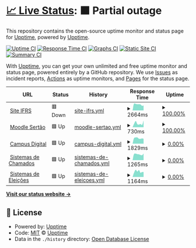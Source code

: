 # [📈 Live Status](https://upptime.github.io/upptime): <!--live status--> **🟧 Partial outage**

This repository contains the open-source uptime monitor and status page for [Upptime](https://upptime.js.org), powered by [Upptime](https://github.com/upptime/upptime).

[![Uptime CI](https://github.com/koj-co/upptime/workflows/Uptime%20CI/badge.svg)](https://github.com/koj-co/upptime/actions?query=workflow%3A%22Uptime+CI%22)
[![Response Time CI](https://github.com/koj-co/upptime/workflows/Response%20Time%20CI/badge.svg)](https://github.com/koj-co/upptime/actions?query=workflow%3A%22Response+Time+CI%22)
[![Graphs CI](https://github.com/koj-co/upptime/workflows/Graphs%20CI/badge.svg)](https://github.com/koj-co/upptime/actions?query=workflow%3A%22Graphs+CI%22)
[![Static Site CI](https://github.com/koj-co/upptime/workflows/Static%20Site%20CI/badge.svg)](https://github.com/koj-co/upptime/actions?query=workflow%3A%22Static+Site+CI%22)
[![Summary CI](https://github.com/koj-co/upptime/workflows/Summary%20CI/badge.svg)](https://github.com/koj-co/upptime/actions?query=workflow%3A%22Summary+CI%22)

With [Upptime](https://upptime.js.org), you can get your own unlimited and free uptime monitor and status page, powered entirely by a GitHub repository. We use [Issues](https://github.com/upptime/upptime/issues) as incident reports, [Actions](https://github.com/upptime/upptime/actions) as uptime monitors, and [Pages](https://upptime.github.io/upptime) for the status page.

<!--start: status pages-->
<!-- This summary is generated by Upptime (https://github.com/upptime/upptime) -->
<!-- Do not edit this manually, your changes will be overwritten -->
<!-- prettier-ignore -->
| URL | Status | History | Response Time | Uptime |
| --- | ------ | ------- | ------------- | ------ |
| <img alt="" src="https://favicons.githubusercontent.com/ifrs.edu.br" height="13"> [Site IFRS](https://ifrs.edu.br/sertao) | 🟥 Down | [site-ifrs.yml](https://github.com/ifrs-sertao/status/commits/HEAD/history/site-ifrs.yml) | <details><summary><img alt="Response time graph" src="./graphs/site-ifrs/response-time-week.png" height="20"> 2664ms</summary><br><a href="https://ifrs-sertao.github.io/status/history/site-ifrs"><img alt="Response time 1904" src="https://img.shields.io/endpoint?url=https%3A%2F%2Fraw.githubusercontent.com%2Fifrs-sertao%2Fstatus%2FHEAD%2Fapi%2Fsite-ifrs%2Fresponse-time.json"></a><br><a href="https://ifrs-sertao.github.io/status/history/site-ifrs"><img alt="24-hour response time 3915" src="https://img.shields.io/endpoint?url=https%3A%2F%2Fraw.githubusercontent.com%2Fifrs-sertao%2Fstatus%2FHEAD%2Fapi%2Fsite-ifrs%2Fresponse-time-day.json"></a><br><a href="https://ifrs-sertao.github.io/status/history/site-ifrs"><img alt="7-day response time 2664" src="https://img.shields.io/endpoint?url=https%3A%2F%2Fraw.githubusercontent.com%2Fifrs-sertao%2Fstatus%2FHEAD%2Fapi%2Fsite-ifrs%2Fresponse-time-week.json"></a><br><a href="https://ifrs-sertao.github.io/status/history/site-ifrs"><img alt="30-day response time 2105" src="https://img.shields.io/endpoint?url=https%3A%2F%2Fraw.githubusercontent.com%2Fifrs-sertao%2Fstatus%2FHEAD%2Fapi%2Fsite-ifrs%2Fresponse-time-month.json"></a><br><a href="https://ifrs-sertao.github.io/status/history/site-ifrs"><img alt="1-year response time 1904" src="https://img.shields.io/endpoint?url=https%3A%2F%2Fraw.githubusercontent.com%2Fifrs-sertao%2Fstatus%2FHEAD%2Fapi%2Fsite-ifrs%2Fresponse-time-year.json"></a></details> | <details><summary><a href="https://ifrs-sertao.github.io/status/history/site-ifrs">100.00%</a></summary><a href="https://ifrs-sertao.github.io/status/history/site-ifrs"><img alt="All-time uptime 99.92%" src="https://img.shields.io/endpoint?url=https%3A%2F%2Fraw.githubusercontent.com%2Fifrs-sertao%2Fstatus%2FHEAD%2Fapi%2Fsite-ifrs%2Fuptime.json"></a><br><a href="https://ifrs-sertao.github.io/status/history/site-ifrs"><img alt="24-hour uptime 100.00%" src="https://img.shields.io/endpoint?url=https%3A%2F%2Fraw.githubusercontent.com%2Fifrs-sertao%2Fstatus%2FHEAD%2Fapi%2Fsite-ifrs%2Fuptime-day.json"></a><br><a href="https://ifrs-sertao.github.io/status/history/site-ifrs"><img alt="7-day uptime 100.00%" src="https://img.shields.io/endpoint?url=https%3A%2F%2Fraw.githubusercontent.com%2Fifrs-sertao%2Fstatus%2FHEAD%2Fapi%2Fsite-ifrs%2Fuptime-week.json"></a><br><a href="https://ifrs-sertao.github.io/status/history/site-ifrs"><img alt="30-day uptime 100.00%" src="https://img.shields.io/endpoint?url=https%3A%2F%2Fraw.githubusercontent.com%2Fifrs-sertao%2Fstatus%2FHEAD%2Fapi%2Fsite-ifrs%2Fuptime-month.json"></a><br><a href="https://ifrs-sertao.github.io/status/history/site-ifrs"><img alt="1-year uptime 99.92%" src="https://img.shields.io/endpoint?url=https%3A%2F%2Fraw.githubusercontent.com%2Fifrs-sertao%2Fstatus%2FHEAD%2Fapi%2Fsite-ifrs%2Fuptime-year.json"></a></details>
| <img alt="" src="https://favicons.githubusercontent.com/moodle.sertao.ifrs.edu.br" height="13"> [Moodle Sertão](https://moodle.sertao.ifrs.edu.br) | 🟩 Up | [moodle-sertao.yml](https://github.com/ifrs-sertao/status/commits/HEAD/history/moodle-sertao.yml) | <details><summary><img alt="Response time graph" src="./graphs/moodle-sertao/response-time-week.png" height="20"> 730ms</summary><br><a href="https://ifrs-sertao.github.io/status/history/moodle-sertao"><img alt="Response time 880" src="https://img.shields.io/endpoint?url=https%3A%2F%2Fraw.githubusercontent.com%2Fifrs-sertao%2Fstatus%2FHEAD%2Fapi%2Fmoodle-sertao%2Fresponse-time.json"></a><br><a href="https://ifrs-sertao.github.io/status/history/moodle-sertao"><img alt="24-hour response time 1234" src="https://img.shields.io/endpoint?url=https%3A%2F%2Fraw.githubusercontent.com%2Fifrs-sertao%2Fstatus%2FHEAD%2Fapi%2Fmoodle-sertao%2Fresponse-time-day.json"></a><br><a href="https://ifrs-sertao.github.io/status/history/moodle-sertao"><img alt="7-day response time 730" src="https://img.shields.io/endpoint?url=https%3A%2F%2Fraw.githubusercontent.com%2Fifrs-sertao%2Fstatus%2FHEAD%2Fapi%2Fmoodle-sertao%2Fresponse-time-week.json"></a><br><a href="https://ifrs-sertao.github.io/status/history/moodle-sertao"><img alt="30-day response time 1196" src="https://img.shields.io/endpoint?url=https%3A%2F%2Fraw.githubusercontent.com%2Fifrs-sertao%2Fstatus%2FHEAD%2Fapi%2Fmoodle-sertao%2Fresponse-time-month.json"></a><br><a href="https://ifrs-sertao.github.io/status/history/moodle-sertao"><img alt="1-year response time 880" src="https://img.shields.io/endpoint?url=https%3A%2F%2Fraw.githubusercontent.com%2Fifrs-sertao%2Fstatus%2FHEAD%2Fapi%2Fmoodle-sertao%2Fresponse-time-year.json"></a></details> | <details><summary><a href="https://ifrs-sertao.github.io/status/history/moodle-sertao">100.00%</a></summary><a href="https://ifrs-sertao.github.io/status/history/moodle-sertao"><img alt="All-time uptime 94.69%" src="https://img.shields.io/endpoint?url=https%3A%2F%2Fraw.githubusercontent.com%2Fifrs-sertao%2Fstatus%2FHEAD%2Fapi%2Fmoodle-sertao%2Fuptime.json"></a><br><a href="https://ifrs-sertao.github.io/status/history/moodle-sertao"><img alt="24-hour uptime 100.00%" src="https://img.shields.io/endpoint?url=https%3A%2F%2Fraw.githubusercontent.com%2Fifrs-sertao%2Fstatus%2FHEAD%2Fapi%2Fmoodle-sertao%2Fuptime-day.json"></a><br><a href="https://ifrs-sertao.github.io/status/history/moodle-sertao"><img alt="7-day uptime 100.00%" src="https://img.shields.io/endpoint?url=https%3A%2F%2Fraw.githubusercontent.com%2Fifrs-sertao%2Fstatus%2FHEAD%2Fapi%2Fmoodle-sertao%2Fuptime-week.json"></a><br><a href="https://ifrs-sertao.github.io/status/history/moodle-sertao"><img alt="30-day uptime 100.00%" src="https://img.shields.io/endpoint?url=https%3A%2F%2Fraw.githubusercontent.com%2Fifrs-sertao%2Fstatus%2FHEAD%2Fapi%2Fmoodle-sertao%2Fuptime-month.json"></a><br><a href="https://ifrs-sertao.github.io/status/history/moodle-sertao"><img alt="1-year uptime 94.69%" src="https://img.shields.io/endpoint?url=https%3A%2F%2Fraw.githubusercontent.com%2Fifrs-sertao%2Fstatus%2FHEAD%2Fapi%2Fmoodle-sertao%2Fuptime-year.json"></a></details>
| <img alt="" src="https://favicons.githubusercontent.com/campusdigital.sertao.ifrs.edu.br" height="13"> [Campus Digital](https://campusdigital.sertao.ifrs.edu.br) | 🟩 Up | [campus-digital.yml](https://github.com/ifrs-sertao/status/commits/HEAD/history/campus-digital.yml) | <details><summary><img alt="Response time graph" src="./graphs/campus-digital/response-time-week.png" height="20"> 1829ms</summary><br><a href="https://ifrs-sertao.github.io/status/history/campus-digital"><img alt="Response time 1867" src="https://img.shields.io/endpoint?url=https%3A%2F%2Fraw.githubusercontent.com%2Fifrs-sertao%2Fstatus%2FHEAD%2Fapi%2Fcampus-digital%2Fresponse-time.json"></a><br><a href="https://ifrs-sertao.github.io/status/history/campus-digital"><img alt="24-hour response time 1645" src="https://img.shields.io/endpoint?url=https%3A%2F%2Fraw.githubusercontent.com%2Fifrs-sertao%2Fstatus%2FHEAD%2Fapi%2Fcampus-digital%2Fresponse-time-day.json"></a><br><a href="https://ifrs-sertao.github.io/status/history/campus-digital"><img alt="7-day response time 1829" src="https://img.shields.io/endpoint?url=https%3A%2F%2Fraw.githubusercontent.com%2Fifrs-sertao%2Fstatus%2FHEAD%2Fapi%2Fcampus-digital%2Fresponse-time-week.json"></a><br><a href="https://ifrs-sertao.github.io/status/history/campus-digital"><img alt="30-day response time 1845" src="https://img.shields.io/endpoint?url=https%3A%2F%2Fraw.githubusercontent.com%2Fifrs-sertao%2Fstatus%2FHEAD%2Fapi%2Fcampus-digital%2Fresponse-time-month.json"></a><br><a href="https://ifrs-sertao.github.io/status/history/campus-digital"><img alt="1-year response time 1867" src="https://img.shields.io/endpoint?url=https%3A%2F%2Fraw.githubusercontent.com%2Fifrs-sertao%2Fstatus%2FHEAD%2Fapi%2Fcampus-digital%2Fresponse-time-year.json"></a></details> | <details><summary><a href="https://ifrs-sertao.github.io/status/history/campus-digital">0.00%</a></summary><a href="https://ifrs-sertao.github.io/status/history/campus-digital"><img alt="All-time uptime 54.02%" src="https://img.shields.io/endpoint?url=https%3A%2F%2Fraw.githubusercontent.com%2Fifrs-sertao%2Fstatus%2FHEAD%2Fapi%2Fcampus-digital%2Fuptime.json"></a><br><a href="https://ifrs-sertao.github.io/status/history/campus-digital"><img alt="24-hour uptime 0.00%" src="https://img.shields.io/endpoint?url=https%3A%2F%2Fraw.githubusercontent.com%2Fifrs-sertao%2Fstatus%2FHEAD%2Fapi%2Fcampus-digital%2Fuptime-day.json"></a><br><a href="https://ifrs-sertao.github.io/status/history/campus-digital"><img alt="7-day uptime 0.00%" src="https://img.shields.io/endpoint?url=https%3A%2F%2Fraw.githubusercontent.com%2Fifrs-sertao%2Fstatus%2FHEAD%2Fapi%2Fcampus-digital%2Fuptime-week.json"></a><br><a href="https://ifrs-sertao.github.io/status/history/campus-digital"><img alt="30-day uptime 0.00%" src="https://img.shields.io/endpoint?url=https%3A%2F%2Fraw.githubusercontent.com%2Fifrs-sertao%2Fstatus%2FHEAD%2Fapi%2Fcampus-digital%2Fuptime-month.json"></a><br><a href="https://ifrs-sertao.github.io/status/history/campus-digital"><img alt="1-year uptime 54.02%" src="https://img.shields.io/endpoint?url=https%3A%2F%2Fraw.githubusercontent.com%2Fifrs-sertao%2Fstatus%2FHEAD%2Fapi%2Fcampus-digital%2Fuptime-year.json"></a></details>
| <img alt="" src="https://favicons.githubusercontent.com/suporte.sertao.ifrs.edu.br" height="13"> [Sistemas de Chamados](https://suporte.sertao.ifrs.edu.br) | 🟩 Up | [sistemas-de-chamados.yml](https://github.com/ifrs-sertao/status/commits/HEAD/history/sistemas-de-chamados.yml) | <details><summary><img alt="Response time graph" src="./graphs/sistemas-de-chamados/response-time-week.png" height="20"> 1265ms</summary><br><a href="https://ifrs-sertao.github.io/status/history/sistemas-de-chamados"><img alt="Response time 1314" src="https://img.shields.io/endpoint?url=https%3A%2F%2Fraw.githubusercontent.com%2Fifrs-sertao%2Fstatus%2FHEAD%2Fapi%2Fsistemas-de-chamados%2Fresponse-time.json"></a><br><a href="https://ifrs-sertao.github.io/status/history/sistemas-de-chamados"><img alt="24-hour response time 1411" src="https://img.shields.io/endpoint?url=https%3A%2F%2Fraw.githubusercontent.com%2Fifrs-sertao%2Fstatus%2FHEAD%2Fapi%2Fsistemas-de-chamados%2Fresponse-time-day.json"></a><br><a href="https://ifrs-sertao.github.io/status/history/sistemas-de-chamados"><img alt="7-day response time 1265" src="https://img.shields.io/endpoint?url=https%3A%2F%2Fraw.githubusercontent.com%2Fifrs-sertao%2Fstatus%2FHEAD%2Fapi%2Fsistemas-de-chamados%2Fresponse-time-week.json"></a><br><a href="https://ifrs-sertao.github.io/status/history/sistemas-de-chamados"><img alt="30-day response time 1365" src="https://img.shields.io/endpoint?url=https%3A%2F%2Fraw.githubusercontent.com%2Fifrs-sertao%2Fstatus%2FHEAD%2Fapi%2Fsistemas-de-chamados%2Fresponse-time-month.json"></a><br><a href="https://ifrs-sertao.github.io/status/history/sistemas-de-chamados"><img alt="1-year response time 1314" src="https://img.shields.io/endpoint?url=https%3A%2F%2Fraw.githubusercontent.com%2Fifrs-sertao%2Fstatus%2FHEAD%2Fapi%2Fsistemas-de-chamados%2Fresponse-time-year.json"></a></details> | <details><summary><a href="https://ifrs-sertao.github.io/status/history/sistemas-de-chamados">0.00%</a></summary><a href="https://ifrs-sertao.github.io/status/history/sistemas-de-chamados"><img alt="All-time uptime 44.80%" src="https://img.shields.io/endpoint?url=https%3A%2F%2Fraw.githubusercontent.com%2Fifrs-sertao%2Fstatus%2FHEAD%2Fapi%2Fsistemas-de-chamados%2Fuptime.json"></a><br><a href="https://ifrs-sertao.github.io/status/history/sistemas-de-chamados"><img alt="24-hour uptime 0.00%" src="https://img.shields.io/endpoint?url=https%3A%2F%2Fraw.githubusercontent.com%2Fifrs-sertao%2Fstatus%2FHEAD%2Fapi%2Fsistemas-de-chamados%2Fuptime-day.json"></a><br><a href="https://ifrs-sertao.github.io/status/history/sistemas-de-chamados"><img alt="7-day uptime 0.00%" src="https://img.shields.io/endpoint?url=https%3A%2F%2Fraw.githubusercontent.com%2Fifrs-sertao%2Fstatus%2FHEAD%2Fapi%2Fsistemas-de-chamados%2Fuptime-week.json"></a><br><a href="https://ifrs-sertao.github.io/status/history/sistemas-de-chamados"><img alt="30-day uptime 0.00%" src="https://img.shields.io/endpoint?url=https%3A%2F%2Fraw.githubusercontent.com%2Fifrs-sertao%2Fstatus%2FHEAD%2Fapi%2Fsistemas-de-chamados%2Fuptime-month.json"></a><br><a href="https://ifrs-sertao.github.io/status/history/sistemas-de-chamados"><img alt="1-year uptime 44.80%" src="https://img.shields.io/endpoint?url=https%3A%2F%2Fraw.githubusercontent.com%2Fifrs-sertao%2Fstatus%2FHEAD%2Fapi%2Fsistemas-de-chamados%2Fuptime-year.json"></a></details>
| <img alt="" src="https://favicons.githubusercontent.com/voto.sertao.ifrs.edu.br" height="13"> [Sistemas de Eleições](https://voto.sertao.ifrs.edu.br) | 🟩 Up | [sistemas-de-eleicoes.yml](https://github.com/ifrs-sertao/status/commits/HEAD/history/sistemas-de-eleicoes.yml) | <details><summary><img alt="Response time graph" src="./graphs/sistemas-de-eleicoes/response-time-week.png" height="20"> 1164ms</summary><br><a href="https://ifrs-sertao.github.io/status/history/sistemas-de-eleicoes"><img alt="Response time 1066" src="https://img.shields.io/endpoint?url=https%3A%2F%2Fraw.githubusercontent.com%2Fifrs-sertao%2Fstatus%2FHEAD%2Fapi%2Fsistemas-de-eleicoes%2Fresponse-time.json"></a><br><a href="https://ifrs-sertao.github.io/status/history/sistemas-de-eleicoes"><img alt="24-hour response time 1061" src="https://img.shields.io/endpoint?url=https%3A%2F%2Fraw.githubusercontent.com%2Fifrs-sertao%2Fstatus%2FHEAD%2Fapi%2Fsistemas-de-eleicoes%2Fresponse-time-day.json"></a><br><a href="https://ifrs-sertao.github.io/status/history/sistemas-de-eleicoes"><img alt="7-day response time 1164" src="https://img.shields.io/endpoint?url=https%3A%2F%2Fraw.githubusercontent.com%2Fifrs-sertao%2Fstatus%2FHEAD%2Fapi%2Fsistemas-de-eleicoes%2Fresponse-time-week.json"></a><br><a href="https://ifrs-sertao.github.io/status/history/sistemas-de-eleicoes"><img alt="30-day response time 1141" src="https://img.shields.io/endpoint?url=https%3A%2F%2Fraw.githubusercontent.com%2Fifrs-sertao%2Fstatus%2FHEAD%2Fapi%2Fsistemas-de-eleicoes%2Fresponse-time-month.json"></a><br><a href="https://ifrs-sertao.github.io/status/history/sistemas-de-eleicoes"><img alt="1-year response time 1066" src="https://img.shields.io/endpoint?url=https%3A%2F%2Fraw.githubusercontent.com%2Fifrs-sertao%2Fstatus%2FHEAD%2Fapi%2Fsistemas-de-eleicoes%2Fresponse-time-year.json"></a></details> | <details><summary><a href="https://ifrs-sertao.github.io/status/history/sistemas-de-eleicoes">0.00%</a></summary><a href="https://ifrs-sertao.github.io/status/history/sistemas-de-eleicoes"><img alt="All-time uptime 0.00%" src="https://img.shields.io/endpoint?url=https%3A%2F%2Fraw.githubusercontent.com%2Fifrs-sertao%2Fstatus%2FHEAD%2Fapi%2Fsistemas-de-eleicoes%2Fuptime.json"></a><br><a href="https://ifrs-sertao.github.io/status/history/sistemas-de-eleicoes"><img alt="24-hour uptime 0.00%" src="https://img.shields.io/endpoint?url=https%3A%2F%2Fraw.githubusercontent.com%2Fifrs-sertao%2Fstatus%2FHEAD%2Fapi%2Fsistemas-de-eleicoes%2Fuptime-day.json"></a><br><a href="https://ifrs-sertao.github.io/status/history/sistemas-de-eleicoes"><img alt="7-day uptime 0.00%" src="https://img.shields.io/endpoint?url=https%3A%2F%2Fraw.githubusercontent.com%2Fifrs-sertao%2Fstatus%2FHEAD%2Fapi%2Fsistemas-de-eleicoes%2Fuptime-week.json"></a><br><a href="https://ifrs-sertao.github.io/status/history/sistemas-de-eleicoes"><img alt="30-day uptime 0.00%" src="https://img.shields.io/endpoint?url=https%3A%2F%2Fraw.githubusercontent.com%2Fifrs-sertao%2Fstatus%2FHEAD%2Fapi%2Fsistemas-de-eleicoes%2Fuptime-month.json"></a><br><a href="https://ifrs-sertao.github.io/status/history/sistemas-de-eleicoes"><img alt="1-year uptime 0.00%" src="https://img.shields.io/endpoint?url=https%3A%2F%2Fraw.githubusercontent.com%2Fifrs-sertao%2Fstatus%2FHEAD%2Fapi%2Fsistemas-de-eleicoes%2Fuptime-year.json"></a></details>

<!--end: status pages-->

[**Visit our status website →**](https://upptime.github.io/upptime)

## 📄 License

- Powered by: [Upptime](https://github.com/upptime/upptime)
- Code: [MIT](./LICENSE) © [Upptime](https://upptime.js.org)
- Data in the `./history` directory: [Open Database License](https://opendatacommons.org/licenses/odbl/1-0/)
